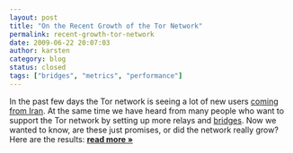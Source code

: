 ```yaml
---
layout: post
title: "On the Recent Growth of the Tor Network"
permalink: recent-growth-tor-network
date: 2009-06-22 20:07:03
author: karsten
category: blog
status: closed
tags: ["bridges", "metrics", "performance"]
---
```


In the past few days the Tor network is seeing a lot of new users [coming from Iran](https://blog.torproject.org/blog/measuring-tor-and-iran). At the same time we have heard from many people who want to support the Tor network by setting up more relays and [bridges](https://www.torproject.org/bridges). Now we wanted to know, are these just promises, or did the network really grow? Here are the results: [**read more »**](https://blog.torproject.org/blog/recent-growth-tor-network)
